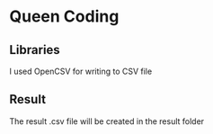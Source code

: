 # Queen Coding

## Libraries
I used OpenCSV for writing to CSV file

## Result
The result .csv file will be created in the result folder